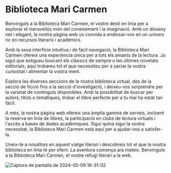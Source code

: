 # Biblioteca Mari Carmen
Benvinguts a la Biblioteca Mari Carmen, el vostre destí en línia per a explorar el meravellós món del coneixement i la imaginació. Amb un disseny net i elegant, la nostra pàgina web us convida a endinsar-vos en un univers ric en recursos literaris i acadèmics.

Amb la seva interfície intuitiva i de fàcil navegació, la Biblioteca Mari Carmen ofereix una experiència única per a tots els amants de la lectura. Ja sigui que estigueu buscant els clàssics de sempre o les últimes novetats editorials, aquí trobareu tot el que necessiteu per a saciar la vostra curiositat i alimentar la vostra ment.

Explora les diverses seccions de la nostra biblioteca virtual, des de la secció de ficció fins a la secció d'investigació, i deixeu-vos sorprendre per la varietat de continguts disponibles. Amb la possibilitat de buscar per autors, títols o temàtiques, trobar el llibre perfecte per a tu mai ha estat tan fàcil.

A més, la nostra pàgina web ofereix una àmplia gamma de serveis, incloent la reserva en línia de llibres, la participació en clubs de lectura virtuals i l'accés a bases de dades acadèmiques. Sigui quina sigui la vostra necessitat, la Biblioteca Mari Carmen està aquí per a ajudar-vos a satisfer-la.

Uneix-te a nosaltres en aquest viatge literari i descobreix tot el que la nostra biblioteca en línia té per oferir. La aventura comença ara mateix. Benvinguts a la Biblioteca Mari Carmen, el vostre refugi literari a la web.


![Captura de pantalla de 2024-05-09 16-31-02](https://github.com/Jovaoo/BibliotecaMariCarmen/assets/96047417/d96983a8-e7a0-4d8a-ae5f-cb6b32ec0d50)

